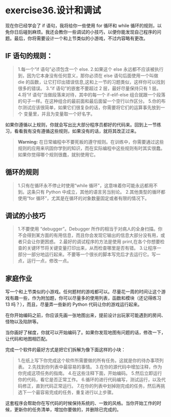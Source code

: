 # exercise36.设计和调试
现在你已经学会了 if 语句，我将给你一些使用 for 循环和 while 循环的规则，以免你日后碰到麻烦。我还会教你一些调试的小技巧，以便你能发现自己程序的问题。最后，你将需要设计一个和上节类似的小游戏，不过内容略有更改。

## IF 语句的规则：

> 1.每一个“if 语句”必须包含一个 else.
2.如果这个 else 永远都不应该被执行到，因为它本身没有任何意义，那你必须在 else 语句后面使用一个叫做 die 的函数，让它打印出错误信息,这和上一节的习题类似，这样你可以找到很多的错误。
3.“if 语句”的嵌套不要超过 2 层，最好尽量保持只有 1 层。
4.将“if 语句”当做段落来对待，其中的每一个 if-elif-else 组合就跟一个段落的句子一样。在这种组合的最前面和最后面留一个空行以作区分。
5.你的布尔测试应该很简单，如果它们很复杂的话，你需要将它们的运算事先放到一个 变量里，并且为变量取一个好名字。

如果你遵循以上规则，你就会写出比大部分程序员都好的代码来。回到上一节练习，看看我有没有遵循这些规则，如果没有的话，就将其改正过来。

> **Warning:** 在日常编程中不要死板的遵守规则。在训练中，你需要通过这些规则的应用来巩固你学到的知识，而在实际编程中这些规则有时其实很蠢。如果你觉得哪个规则很蠢，就别使用它。

## 循环的规则

> 1.只有在循环永不停止时使用“while 循环”，这意味着你可能永远都用不到。这条只有 Python 中成立，其他的语言另当别论。
2.其他类型的循环都使用“for 循环”，尤其是在循环的对象数量固定或者有限的情况下。

## 调试的小技巧

> 1.不要使用 “debugger”。Debugger 所作的相当于对病人的全身扫描。你不会得到某方面的有用信息，而且你会发现它输出的信息大部分没有用，或者只会让你更困惑。
2.最好的调试程序的方法是使用 print,在各个你想要检查的关键环节将关键变量打印出来，从而检查哪里是否有错。
3.让程序一部分一部分地运行起来。不要等一个很长的脚本写完后才去运行它。写一点，运行一点，修改一点。

## 家庭作业

写一个和上节类似的小游戏。任何题材的游戏都可以。尽量花一周的时间让这个游戏有趣一些，作为附加题，你可以尽量多的使用列表，函数和模块（还记得练习 13 吗？），而且，尽量弄一些新的 Python 代码让你的游戏运行起来。

在你开始编码之前，你应该先画一张地图出来，提前设计出玩家可能遇到的房间、怪物以及陷阱等。

当你画好了梯度，你就可以开始编码了。如果你发现地图有问题的话，修改一下，让代码和地图相匹配。

完成一个软件的最好方式是把它们拆解为像下面这样的小块：

> 1.在纸上写下你完成这个软件所需要做的所有任务。这就是你的待办事项列表。
2.先找到你列表中最容易的事情。
3.在你的源代码中增加注释，作为你完成这项任务的指南。
4.在这些注释下面，开始编码。
5.然后立即运行你的代码，看它是否正常工作。
6.循环的进行代码编写，测试运行，以及代码修正，直到代码正常运行。
7.在你的列表中划掉刚完成的任务，然后再挑选下一个最容易完成的任务，重复进行以上步骤。

这套程序会帮助你在写代码的时候保持系统的、一致的风格。当你开始工作的时候，更新你的任务清单，增加你要做的，并删除已完成的。